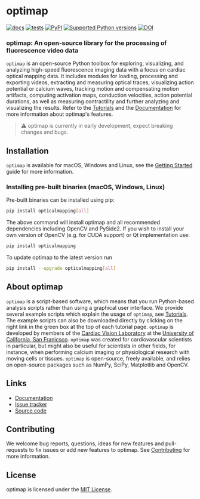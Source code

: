 # optimap

[![docs](https://readthedocs.org/projects/optimap/badge/?version=latest&style=)](https://optimap.readthedocs.org)
[![tests](https://github.com/cardiacvision/optimap/actions/workflows/main.yml/badge.svg)](https://github.com/cardiacvision/optimap/actions/workflows/main.yml)
[![PyPI](https://img.shields.io/pypi/v/opticalmapping.svg)](https://pypi.org/project/opticalmapping/)
[![Supported Python versions](https://img.shields.io/pypi/pyversions/opticalmapping.svg)](https://python.org)
[![DOI](https://zenodo.org/badge/677528623.svg)](https://zenodo.org/badge/latestdoi/677528623)

### optimap: An open-source library for the processing of fluorescence video data

`optimap` is an open-source Python toolbox for exploring, visualizing, and analyzing high-speed fluorescence imaging data with a focus on cardiac optical mapping data. It includes modules for loading, processing and exporting videos, extracting and measuring optical traces, visualizing action potential or calcium waves, tracking motion and compensating motion artifacts, computing activation maps, conduction velocities, action potential durations, as well as measuring contractility and further analyzing and visualizing the results. Refer to the [Tutorials](https://optimap.readthedocs.io/en/latest/tutorials/) and the [Documentation](https://optimap.readthedocs.io/en/latest/) for more information about optimap's features.

> ⚠️ optimap is currently in early development, expect breaking changes and bugs.

## Installation

`optimap` is available for macOS, Windows and Linux, see the [Getting Started](https://optimap.readthedocs.io/en/latest/chapters/getting_started/) guide for more information.

### Installing pre-built binaries (macOS, Windows, Linux)

Pre-built binaries can be installed using pip:

```bash
pip install opticalmapping[all]
```

The above command will install optimap and all recommended dependencies including OpenCV and PySide2. If you wish to install your own version of OpenCV (e.g. for CUDA support) or Qt implementation use:

```bash
pip install opticalmapping
```

To update optimap to the latest version run

```bash
pip install --upgrade opticalmapping[all]
```

## About optimap

`optimap` is a script-based software, which means that you run Python-based analysis scripts rather than using a graphical user interface. We provide several example scripts which explain the usage of `optimap`, see [Tutorials](https://optimap.readthedocs.io/en/latest/tutorials/). The example scripts can also be downloaded directly by clicking on the right link in the green box at the top of each tutorial page. `optimap` is developed by members of the [Cardiac Vision Laboratory](https://cardiacvision.ucsf.edu) at the [University of California, San Franicsco](https://www.ucsf.edu). `optimap` was created for cardiovascular scientists in particular, but might also be useful for scientists in other fields, for instance, when performing calcium imaging or physiological research with moving cells or tissues. `optimap` is open-source, freely available, and relies on open-source packages such as NumPy, SciPy, Matplotlib and OpenCV.

## Links

- [Documentation](https://optimap.readthedocs.io)
- [Issue tracker](https://github.com/cardiacvision/optimap/issues)
- [Source code](https://github.com/cardiacvision/optimap)

## Contributing

We welcome bug reports, questions, ideas for new features and pull-requests to fix issues or add new features to optimap. See [Contributing](https://optimap.readthedocs.io/en/latest/chapters/contributing/) for more information.

## License

optimap is licensed under the [MIT License](https://github.com/cardiacvision/optimap/blob/main/LICENSE.md).
